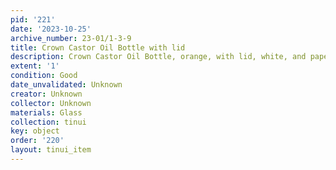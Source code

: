 ```yaml
---
pid: '221'
date: '2023-10-25'
archive_number: 23-01/1-3-9
title: Crown Castor Oil Bottle with lid
description: Crown Castor Oil Bottle, orange, with lid, white, and paper label
extent: '1'
condition: Good
date_unvalidated: Unknown
creator: Unknown
collector: Unknown
materials: Glass
collection: tinui
key: object
order: '220'
layout: tinui_item
---
```

